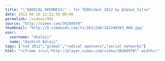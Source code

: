 ```yaml
---
title: "\"RADICAL OPENNESS\" - for TEDGlobal 2012 by @Jason_Silva"
date: 2012-06-26 22:22:58 00:00
permalink: /videos/991
source: "http://vimeo.com/38260970"
thumbnail: "http://b.vimeocdn.com/ts/263/240/263240393_960.jpg"
user:
  username: "abalaji"
  name: "Aashish Balaji"
tags: ["ted 2012","global","radical openness","social networks"]
html: "<iframe src=\"http://player.vimeo.com/video/38260970\" width=\"1280\" height=\"720\" frameborder=\"0\" webkitAllowFullScreen mozallowfullscreen allowFullScreen></iframe>"
---
```


